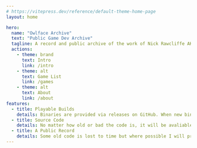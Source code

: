 ```yaml
---
# https://vitepress.dev/reference/default-theme-home-page
layout: home

hero:
  name: "Owlface Archive"
  text: "Public Game Dev Archive"
  tagline: A record and public archive of the work of Nick Rawcliffe AKA Owlface Games in the field of game development
  actions:
    - theme: brand
      text: Intro
      link: /intro
    - theme: alt 
      text: Game List
      link: /games
    - theme: alt
      text: About
      link: /about
features:
  - title: Playable Builds
    details: Binaries are provided via releases on GitHub. When new binaries are added there will be a new release containing the updated binary archive.
  - title: Source Code
    details: No matter how old or bad the code is, it will be avaliable where possible. Any of the source code for this site and applicable games can be found on the GitHub.
  - title: A Public Record
    details: Some old code is lost to time but where possible I will provide images, videos and a written desciption of past projects even if there is no code or build to provide.
---
```


